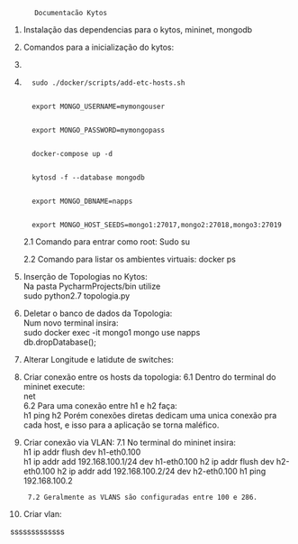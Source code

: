           Documentacão Kytos
   
 1. Instalação das dependencias para o kytos, mininet, mongodb  
 
 2. Comandos para a inicialização do kytos:
 3. 
 4. 
          sudo ./docker/scripts/add-etc-hosts.sh
    
    
          export MONGO_USERNAME=mymongouser
    
    
          export MONGO_PASSWORD=mymongopass
    
    
          docker-compose up -d
    
    
          kytosd -f --database mongodb
    

          export MONGO_DBNAME=napps

    
          export MONGO_HOST_SEEDS=mongo1:27017,mongo2:27018,mongo3:27019

    
    2.1 Comando para entrar como root: Sudo su

    
    2.2 Comando para listar os ambientes virtuais: docker ps
    
          
 6. Inserção de Topologias no Kytos:    
          Na pasta PycharmProjects/bin utilize       
          sudo python2.7 topologia.py   
          
 7. Deletar o banco de dados da Topologia:    
         Num novo terminal insira:   
         sudo docker exec -it mongo1 mongo
         use napps     
         db.dropDatabase();   
         
 8. Alterar Longitude e latidute de switches:
 
 
 9. Criar conexão entre os hosts da topologia: 
         6.1 Dentro do terminal do mininet execute:   
         net     
         6.2 Para uma conexão entre h1 e h2 faça:    
         h1 ping h2
 Porém conexões diretas dedicam uma unica conexão pra cada host, e isso para a aplicação se torna maléfico.
 10. Criar conexão via VLAN: 
          7.1 No terminal do mininet insira:   
          h1 ip addr flush dev h1-eth0.100   
          h1 ip addr add 192.168.100.1/24 dev h1-eth0.100
          h2 ip addr flush dev h2-eth0.100
          h2 ip addr add 192.168.100.2/24 dev h2-eth0.100
          h1 ping 192.168.100.2
          
          7.2 Geralmente as VLANS são configuradas entre 100 e 286.
11. Criar vlan:
                  
sssssssssssss          
          
